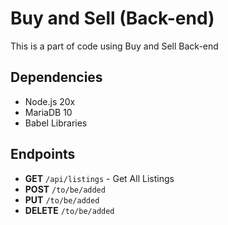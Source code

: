 # Buy and Sell (Back-end)
This is a part of code using Buy and Sell Back-end
## Dependencies
* Node.js 20x
* MariaDB 10
* Babel Libraries
## Endpoints
* **GET** `/api/listings` - Get All Listings
* **POST** `/to/be/added`
* **PUT** `/to/be/added`
* **DELETE** `/to/be/added`